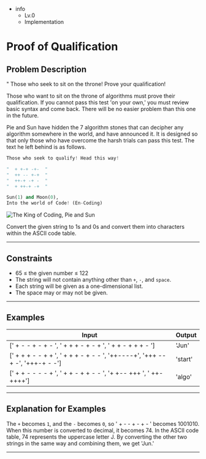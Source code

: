 - info
    - Lv.0
    - Implementation

# Proof of Qualification


## Problem Description
" Those who seek to sit on the throne! Prove your qualification!

Those who want to sit on the throne of algorithms must prove their qualification. If you cannot pass this test 'on your own,' you must review basic syntax and come back. There will be no easier problem than this one in the future.

Pie and Sun have hidden the 7 algorithm stones that can decipher any algorithm somewhere in the world, and have announced it. It is designed so that only those who have overcome the harsh trials can pass this test. The text he left behind is as follows.

```py
Those who seek to qualify! Head this way!

"  + +-+ -+-  "
"  ++ -- +-+  "
"  ++-+ -+ -  "
"  + ++-+ -+  "

Sun(1) and Moon(0),
Into the world of Code! (En-Coding)
```

![The King of Coding, Pie and Sun](./1_2.webp)

Convert the given string to 1s and 0s and convert them into characters within the ASCII code table.

---

## Constraints

- 65 ≤ the given number ≤ 122
- The string will not contain anything other than `+`, `-`, and `space`.
- Each string will be given as a one-dimensional list.
- The space may or may not be given.

---

## Examples

|  Input	|  Output  |
| --------- | ------ |
| [' + - - + - + - ', ' + + + - + - + ', ' + + - + + + - ']	| 'Jun' |
| [' + + + - - + + ', ' + + + - + - - ', '++----+', '+++ --+ -', '+++-+ - -']	| 'start' |
| [' + + - - - - + ', ' + + - + + - - ', '+ +-- +++ ', ' ++- ++++']	| 'algo' |

---

## Explanation for Examples
The `+` becomes `1`, and the `-` becomes `0`, so ' + - - + - + - ' becomes 1001010. When this number is converted to decimal, it becomes 74. In the ASCII code table, 74 represents the uppercase letter J. By converting the other two strings in the same way and combining them, we get 'Jun.'

---
